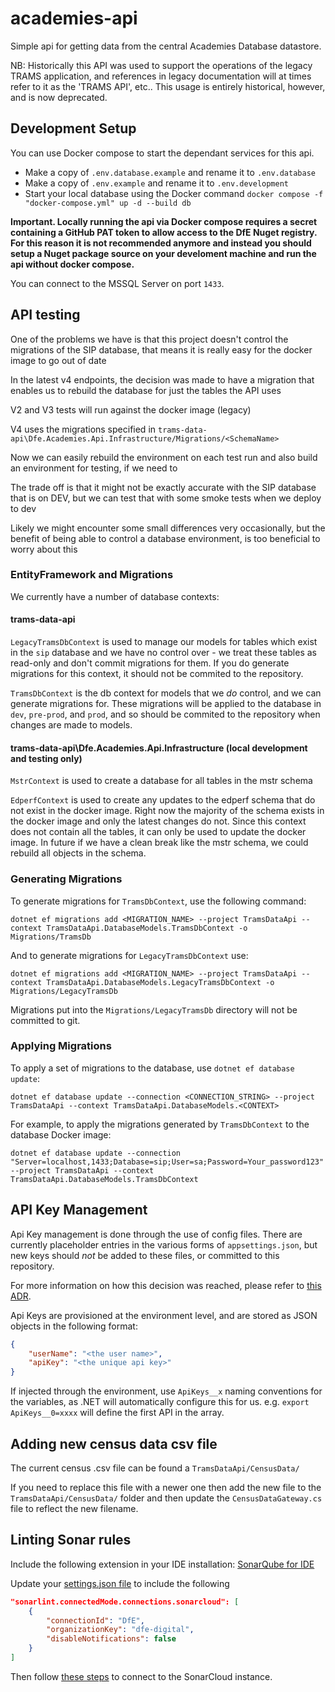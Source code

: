 # academies-api
Simple api for getting data from the central Academies Database datastore.

NB: Historically this API was used to support the operations of the legacy TRAMS application, and references in legacy documentation will at times refer to it as the 'TRAMS API', etc.. This usage is entirely historical, however, and is now deprecated.

## Development Setup

You can use Docker compose to start the dependant services for this api.

- Make a copy of `.env.database.example` and rename it to `.env.database`
- Make a copy of `.env.example` and rename it to `.env.development`
- Start your local database using the Docker command `docker compose -f "docker-compose.yml" up -d --build db`

**Important. Locally running the api via Docker compose requires a secret containing a GitHub PAT token to allow access to the DfE Nuget registry.
For this reason it is not recommended anymore and instead you should setup a Nuget package source on your develoment machine and run the api without docker compose.**


You can connect to the MSSQL Server on port `1433`.

## API testing

One of the problems we have is that this project doesn't control the migrations of the SIP database, that means it is really easy for the docker image to go out of date

In the latest v4 endpoints, the decision was made to have a migration that enables us to rebuild the database for just the tables the API uses

V2 and V3 tests will run against the docker image (legacy)

V4 uses the migrations specified in `trams-data-api\Dfe.Academies.Api.Infrastructure/Migrations/<SchemaName>`

Now we can easily rebuild the environment on each test run and also build an environment for testing, if we need to

The trade off is that it might not be exactly accurate with the SIP database that is on DEV, but we can test that with some smoke tests when we deploy to dev

Likely we might encounter some small differences very occasionally, but the benefit of being able to control a database environment, is too beneficial to worry about this

### EntityFramework and Migrations

We currently have a number of database contexts:

#### trams-data-api

`LegacyTramsDbContext` is used to manage our models for tables which exist in the `sip` database and we have no control over - we treat these tables as read-only and don't commit migrations for them. If you do generate migrations for this context, it should not be commited to the repository.

`TramsDbContext` is the db context for models that we _do_ control, and we can generate migrations for. These migrations will be applied to the database in `dev`, `pre-prod`, and `prod`, and so should be commited to the repository when changes are made to models.

#### trams-data-api\Dfe.Academies.Api.Infrastructure (local development and testing only)

`MstrContext` is used to create a database for all tables in the mstr schema

`EdperfContext` is used to create any updates to the edperf schema that do not exist in the docker image. Right now the majority of the schema exists in the docker image and only the latest changes do not. Since this context does not contain all the tables, it can only be used to update the docker image. In future if we have a clean break like the mstr schema, we could rebuild all objects in the schema.

### Generating Migrations

To generate migrations for `TramsDbContext`, use the following command:

```
dotnet ef migrations add <MIGRATION_NAME> --project TramsDataApi --context TramsDataApi.DatabaseModels.TramsDbContext -o Migrations/TramsDb
```

And to generate migrations for `LegacyTramsDbContext` use:

```
dotnet ef migrations add <MIGRATION_NAME> --project TramsDataApi --context TramsDataApi.DatabaseModels.LegacyTramsDbContext -o Migrations/LegacyTramsDb
```

Migrations put into the `Migrations/LegacyTramsDb` directory will not be committed to git.

### Applying Migrations

To apply a set of migrations to the database, use `dotnet ef database update`:

```
dotnet ef database update --connection <CONNECTION_STRING> --project TramsDataApi --context TramsDataApi.DatabaseModels.<CONTEXT>
```

For example, to apply the migrations generated by `TramsDbContext` to the database Docker image:

```
dotnet ef database update --connection "Server=localhost,1433;Database=sip;User=sa;Password=Your_password123" --project TramsDataApi --context TramsDataApi.DatabaseModels.TramsDbContext
```

## API Key Management

Api Key management is done through the use of config files. There are currently placeholder entries in the various forms of `appsettings.json`, but new keys should *not* be added to these files, or committed to this repository.

For more information on how this decision was reached, please refer to [this ADR](https://github.com/DFE-Digital/sdd-technical-documentation/blob/main/adrs/adr_a002_how-do-we-secure-the-TRAMS-data-API.md).

Api Keys are provisioned at the environment level, and are stored as JSON objects in the following format:

```json
{
    "userName": "<the user name>",
    "apiKey": "<the unique api key>"
}
```

If injected through the environment, use `ApiKeys__x` naming conventions for the variables, as .NET will automatically configure this for us. e.g. `export ApiKeys__0=xxxx` will define the first API in the array.

## Adding new census data csv file

The current census .csv file can be found a `TramsDataApi/CensusData/`

If you need to replace this file with a newer one then add the new file to the `TramsDataApi/CensusData/` folder and then update the `CensusDataGateway.cs` file to reflect the new filename.

## Linting Sonar rules

Include the following extension in your IDE installation: [SonarQube for IDE](https://marketplace.visualstudio.com/items?itemName=SonarSource.sonarlint-vscode)

Update your [settings.json file](https://code.visualstudio.com/docs/getstarted/settings#_settings-json-file) to include the following

```json
"sonarlint.connectedMode.connections.sonarcloud": [   
    {
        "connectionId": "DfE",
        "organizationKey": "dfe-digital",
        "disableNotifications": false
    }   
]
```

Then follow [these steps](https://youtu.be/m8sAdYCIWhY) to connect to the SonarCloud instance.
